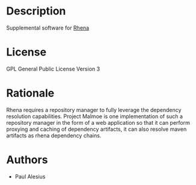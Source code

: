 # Description
Supplemental software for [Rhena](https://github.com/unnservice/com.unnsvc.rhena)

# License
GPL General Public License Version 3

# Rationale
Rhena requires a repository manager to fully leverage the dependency resolution capabilities. Project Malmoe is one implementation of such a repository manager in the form of a web application so that it can perform proxying and caching of dependency artifacts, it can also resolve maven artifacts as rhena dependency chains.

# Authors
- Paul Alesius
